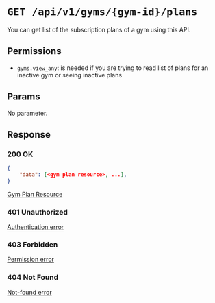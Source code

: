 # `GET /api/v1/gyms/{gym-id}/plans`
You can get list of the subscription plans of a gym using this API.


## Permissions

- `gyms.view_any`: is needed if you are trying to read list of plans for an inactive gym or seeing inactive plans

## Params

No parameter.

## Response

### 200 OK

```json
{
    "data": [<gym plan resource>, ...],
}
```

[Gym Plan Resource](gym_plan_resource.md)

### 401 Unauthorized
[Authentication error](../../_globals/authentication-errors.md)

### 403 Forbidden
[Permission error](../../_globals/permission-errors.md)

### 404 Not Found
[Not-found error](../../_globals/not-found-errors.md)
